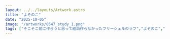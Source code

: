 ```yaml
---
layout: ../../layouts/Artwork.astro
title: "よそのこ"
date: "2025-10-05"
image: "/artworks/0547_study_1.png"
tags: ["そこそこ前に作ろうと思って結局作らなかったフリーシェルのラフ","よそのこ","ケモミミ","バニーガール"]
---
```



